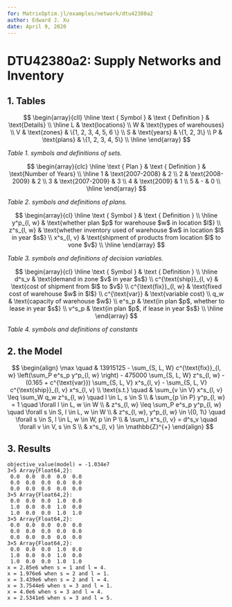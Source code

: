 ```yaml
---
for: MatrixOptim.jl/examples/network/dtu42380a2
author: Edward J. Xu
date: April 9, 2020
---
```


# DTU42380a2: Supply Networks and Inventory

## 1. Tables

$$
\begin{array}{cll}
\hline
\text { Symbol } & \text { Definition } & \text{Details} \\
\hline
L & \text{locations} \\
W & \text{types of warehouses} \\
V & \text{zones} & \{1, 2, 3, 4, 5, 6 \} \\
S & \text{years} & \{1, 2, 3\} \\
P & \text{plans} & \{1, 2, 3, 4, 5\} \\
\hline
\end{array}
$$

_Table 1. symbols and definitions of sets._

$$
\begin{array}{clc}
\hline
\text { Plan } & \text { Definition } & \text{Number of Years} \\
\hline
1 & \text{2007-2008} & 2 \\
2 & \text{2008-2009} & 2 \\
3 & \text{2007-2009} & 3 \\
4 & \text{2009} & 1 \\
5 & - & 0 \\
\hline
\end{array}
$$

_Table 2. symbols and definitions of plans._

$$
\begin{array}{cl}
\hline
\text { Symbol } & \text { Definition } \\
\hline
y^p_{l, w} & \text{whether plan $p$ for warehouse $w$ in location $l$} \\
z^s_{l, w} & \text{whether inventory used of warehouse $w$ in location $l$ in year $s$} \\
x^s_{l, v} & \text{shipment of products from location $l$ to vone $v$} \\
\hline
\end{array}
$$

_Table 3. symbols and definitions of decision variables._

$$
\begin{array}{cl}
\hline
\text { Symbol } & \text { Definition } \\
\hline
d^s_v & \text{demand in zone $v$ in year $s$} \\
c^{\text{ship}}_{l, v} & \text{cost of shipment from $l$ to $v$} \\
c^{\text{fix}}_{l, w} & \text{fixed cost of warehouse $w$ in $l$} \\
c^{\text{var}} & \text{variable cost} \\
q_w & \text{capacity of warehouse $w$} \\
e^s_p & \text{in plan $p$, whether to lease in year $s$} \\
v^s_p & \text{in plan $p$, if lease in year $s$} \\
\hline
\end{array}
$$

_Table 4. symbols and definitions of constants_

## 2. the Model

$$
\begin{align}
\max \quad & 13915125 - \sum_{S, L, W} c^{\text{fix}}_{l, w} \left(\sum_P e^s_p y^p_{l, w} \right) - 475000 \sum_{S, L, W} z^s_{l, w} - (0.165 + c^{\text{var}}) \sum_{S, L, V} x^s_{l, v} - \sum_{S, L, V} c^{\text{ship}}_{l, v} x^s_{l, v} \\
\text{s.t.} \quad & \sum_{v \in V} x^s_{l, v} \leq \sum_W q_w z^s_{l, w} \quad l \in L, s \in S \\
& \sum_{p \in P} y^p_{l, w} = 1 \quad \forall l \in L, w \in W \\
& z^s_{l, w} \leq \sum_P e^s_p y^p_{l, w} \quad \forall s \in S, l \in L, w \in W \\
& z^s_{l, w}, y^p_{l, w} \in \{0, 1\} \quad \forall s \in S, l \in L, w \in W, p \in P \\
& \sum_l x^s_{l, v} = d^s_v \quad \forall v \in V, s \in S \\
& x^s_{l, v} \in \mathbb{Z}^{+}
\end{align}
$$

## 3. Results

```
objective_value(model) = -1.034e7
3×5 Array{Float64,2}:
 0.0  0.0  0.0  0.0  0.0
 0.0  0.0  0.0  0.0  0.0
 0.0  0.0  0.0  0.0  0.0
3×5 Array{Float64,2}:
 0.0  0.0  0.0  1.0  0.0
 1.0  0.0  0.0  1.0  0.0
 1.0  0.0  0.0  1.0  1.0
3×5 Array{Float64,2}:
 0.0  0.0  0.0  0.0  0.0
 0.0  0.0  0.0  0.0  0.0
 0.0  0.0  0.0  0.0  0.0
3×5 Array{Float64,2}:
 0.0  0.0  0.0  1.0  0.0
 1.0  0.0  0.0  1.0  0.0
 1.0  0.0  0.0  1.0  1.0
x = 2.85e6 when s = 1 and l = 4.
x = 1.976e6 when s = 2 and l = 1.
x = 3.439e6 when s = 2 and l = 4.
x = 3.7544e6 when s = 3 and l = 1.
x = 4.0e6 when s = 3 and l = 4.
x = 2.5341e6 when s = 3 and l = 5.
```

